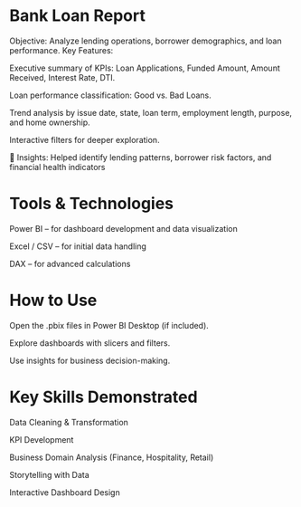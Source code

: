 
# Bank Loan Report
Objective: Analyze lending operations, borrower demographics, and loan performance.
Key Features:

Executive summary of KPIs: Loan Applications, Funded Amount, Amount Received, Interest Rate, DTI.

Loan performance classification: Good vs. Bad Loans.

Trend analysis by issue date, state, loan term, employment length, purpose, and home ownership.

Interactive filters for deeper exploration.

📌 Insights: Helped identify lending patterns, borrower risk factors, and financial health indicators

# Tools & Technologies

Power BI – for dashboard development and data visualization

Excel / CSV – for initial data handling

DAX – for advanced calculations

# How to Use

Open the .pbix files in Power BI Desktop (if included).

Explore dashboards with slicers and filters.

Use insights for business decision-making.

# Key Skills Demonstrated

Data Cleaning & Transformation

KPI Development

Business Domain Analysis (Finance, Hospitality, Retail)

Storytelling with Data

Interactive Dashboard Design
